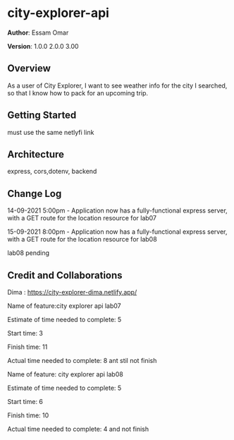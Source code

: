# city-explorer-api 

**Author**: Essam Omar

**Version**: 1.0.0 
2.0.0
3.00

## Overview
As a user of City Explorer, I want to see weather info for the city I searched, so that I know how to pack for an upcoming trip.

## Getting Started
must use the same netlyfi link

## Architecture
express, cors,dotenv, backend

## Change Log

14-09-2021 5:00pm - Application now has a fully-functional express server, with a GET route for the location resource for lab07  

15-09-2021 8:00pm - Application now has a fully-functional express server, with a GET route for the location resource for lab08  

lab08 pending
## Credit and Collaborations
Dima : https://city-explorer-dima.netlify.app/ 


Name of feature:city explorer api lab07

Estimate of time needed to complete: 5

Start time: 3

Finish time: 11

Actual time needed to complete: 8
ant stil not finish 

Name of feature: city explorer api lab08

Estimate of time needed to complete: 5

Start time: 6

Finish time: 10

Actual time needed to complete: 4 and not finish 